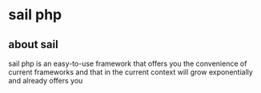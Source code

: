 # sail php



## about sail

sail php is an easy-to-use framework that offers you the convenience of current frameworks and that in the current context will grow exponentially and already offers you

